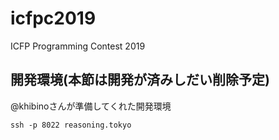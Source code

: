 # icfpc2019

ICFP Programming Contest 2019

## 開発環境(本節は開発が済みしだい削除予定)

@khibinoさんが準備してくれた開発環境

```
ssh -p 8022 reasoning.tokyo
```
